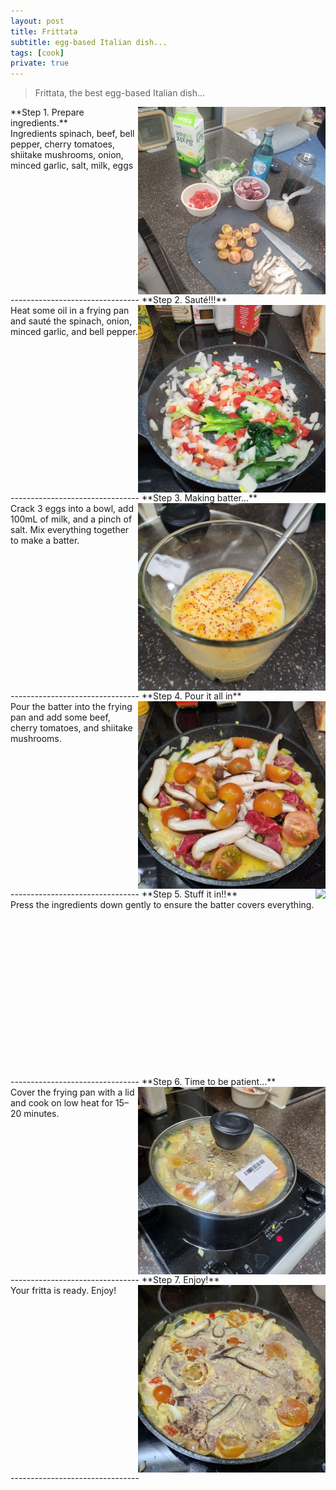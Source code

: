 ```yaml
---
layout: post
title: Frittata
subtitle: egg-based Italian dish...
tags: [cook]
private: true
---
```

> Frittata, the best egg-based Italian dish...
<div style="clear: both;"></div>
<img style="float: right; height: 300px" src="../assets/cook/frittata/20250309_142256.jpg">
<span class="highlight-blue">**Step 1. Prepare ingredients.**</span><br>
Ingredients  
spinach, beef, bell pepper, cherry tomatoes, shiitake mushrooms, onion, minced garlic, salt, milk, eggs
<div style="clear: both;"></div>
--------------------------------
<img style="float: right; height: 300px" src="../assets/cook/frittata/20250309_142909.jpg">
<span class="highlight-blue">**Step 2. Sauté!!!**</span><br>
Heat some oil in a frying pan and sauté the spinach, onion, minced garlic, and bell pepper.
<div style="clear: both;"></div>
--------------------------------

<img style="float: right; height: 300px" src="../assets/cook/frittata/20250309_142949.jpg">
<span class="highlight-blue">**Step 3. Making batter...**</span><br>
Crack 3 eggs into a bowl, add 100mL of milk, and a pinch of salt. Mix everything together to make a batter.
<div style="clear: both;"></div>
--------------------------------

<img style="float: right; height: 300px" src="../assets/cook/frittata/20250309_143209.jpg">
<span class="highlight-blue">**Step 4. Pour it all in**</span><br>
Pour the batter into the frying pan and add some beef, cherry tomatoes, and shiitake mushrooms.
<div style="clear: both;"></div>
--------------------------------

<img style="float: right; height: 300px" src="../assets/cook/frittata/20250309_143305.jpg">
<span class="highlight-blue">**Step 5. Stuff it in!!**</span><br>
Press the ingredients down gently to ensure the batter covers everything.
<div style="clear: both;"></div>
--------------------------------

<img style="float: right; height: 300px" src="../assets/cook/frittata/20250309_150547.jpg">
<span class="highlight-blue">**Step 6. Time to be patient...**</span><br>
Cover the frying pan with a lid and cook on low heat for 15–20 minutes.
<div style="clear: both;"></div>
--------------------------------

<img style="float: right; height: 300px" src="../assets/cook/frittata/20250309_151359.jpg">
<span class="highlight-blue">**Step 7. Enjoy!**</span><br>
Your fritta is ready. Enjoy!
<div style="clear: both;"></div>
--------------------------------
